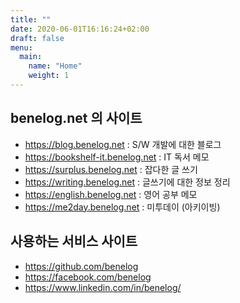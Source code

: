 ```yaml
---
title: ""
date: 2020-06-01T16:16:24+02:00
draft: false
menu:
  main:
    name: "Home"
    weight: 1
---
```


## benelog.net 의 사이트
* https://blog.benelog.net : S/W 개발에 대한 블로그
* https://bookshelf-it.benelog.net : IT 독서 메모
* https://surplus.benelog.net : 잡다한 글 쓰기
* https://writing.benelog.net : 글쓰기에 대한 정보 정리
* https://english.benelog.net : 영어 공부 메모
* https://me2day.benelog.net : 미투데이 (아키이빙)

## 사용하는 서비스 사이트
* https://github.com/benelog
* https://facebook.com/benelog
* https://www.linkedin.com/in/benelog/
